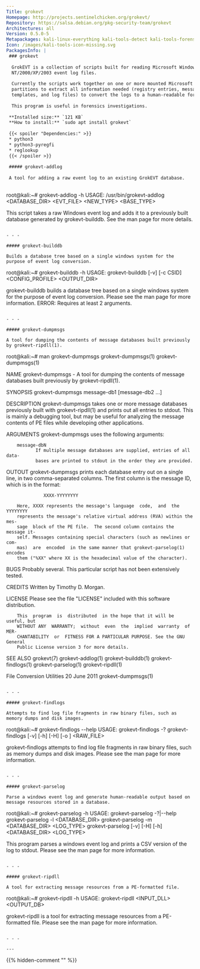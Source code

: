 ```yaml
---
Title: grokevt
Homepage: http://projects.sentinelchicken.org/grokevt/
Repository: https://salsa.debian.org/pkg-security-team/grokevt
Architectures: all
Version: 0.5.0-5
Metapackages: kali-linux-everything kali-tools-detect kali-tools-forensics kali-tools-respond 
Icon: /images/kali-tools-icon-missing.svg
PackagesInfo: |
 ### grokevt
 
  GrokEVT is a collection of scripts built for reading Microsoft Windows
  NT/2000/XP/2003 event log files.
   
  Currently the scripts work together on one or more mounted Microsoft Windows
  partitions to extract all information needed (registry entries, message
  templates, and log files) to convert the logs to a human-readable format.
   
  This program is useful in forensics investigations.
 
 **Installed size:** `121 KB`  
 **How to install:** `sudo apt install grokevt`  
 
 {{< spoiler "Dependencies:" >}}
 * python3
 * python3-pyregfi
 * reglookup
 {{< /spoiler >}}
 
 ##### grokevt-addlog
 
 A tool for adding a raw event log to an existing GrokEVT database.
 
 ```
 root@kali:~# grokevt-addlog -h
 USAGE:
   /usr/bin/grokevt-addlog <DATABASE_DIR> <EVT_FILE> <NEW_TYPE> <BASE_TYPE>
 
 This script takes a raw Windows event log and adds it to a
 previously built database generated by grokevt-builddb.
 See the man page for more details.
 ```
 
 - - -
 
 ##### grokevt-builddb
 
 Builds a database tree based on a single windows system for the purpose of event log conversion.
 
 ```
 root@kali:~# grokevt-builddb -h
 USAGE:
   grokevt-builddb [-v] [-c CSID] <CONFIG_PROFILE> <OUTPUT_DIR>
 
 grokevt-builddb builds a database tree based on a
 single windows system for the purpose of event log
 conversion.  Please see the man page for more
 information.
 ERROR: Requires at least 2 arguments.
 ```
 
 - - -
 
 ##### grokevt-dumpmsgs
 
 A tool for dumping the contents of message databases built previously by grokevt-ripdll(1).
 
 ```
 root@kali:~# man grokevt-dumpmsgs
 grokevt-dumpmsgs(1)                                        grokevt-dumpmsgs(1)
 
 NAME
        grokevt-dumpmsgs - A tool for dumping the contents of message databases
        built previously by grokevt-ripdll(1).
 
 SYNOPSIS
        grokevt-dumpmsgs message-db1 [message-db2 ...]
 
 DESCRIPTION
        grokevt-dumpmsgs  takes  one or more message databases previously built
        with grokevt-ripdll(1) and prints out all entries to  stdout.  This  is
        mainly  a  debugging  tool, but may be useful for analyzing the message
        contents of PE files while developing other applications.
 
 ARGUMENTS
        grokevt-dumpmsgs uses the following arguments:
 
        message-dbN
               If multiple message databases are supplied, entries of all data-
               bases are printed to stdout in the order they are provided.
 
 OUTOUT
        grokevt-dumpmsgs prints each database entry out on a  single  line,  in
        two  comma-separated columns. The first column is the message ID, which
        is in the format:
 
                  XXXX-YYYYYYYY
 
        Here, XXXX represents the message's language  code,  and  the  YYYYYYYY
        represents the message's relative virtual address (RVA) within the mes-
        sage  block of the PE file.  The second column contains the message it-
        self. Messages containing special characters (such as newlines or  com-
        mas)  are  encoded  in the same manner that grokevt-parselog(1) encodes
        them ("%XX" where XX is the hexadecimal value of the character).
 
 BUGS
        Probably several. This  particular  script  has  not  been  extensively
        tested.
 
 CREDITS
        Written by Timothy D. Morgan.
 
 LICENSE
        Please see the file "LICENSE" included with this software distribution.
 
        This  program  is  distributed  in the hope that it will be useful, but
        WITHOUT ANY  WARRANTY;  without  even  the  implied  warranty  of  MER-
        CHANTABILITY  or  FITNESS FOR A PARTICULAR PURPOSE. See the GNU General
        Public License version 3 for more details.
 
 SEE ALSO
        grokevt(7)  grokevt-addlog(1)  grokevt-builddb(1)   grokevt-findlogs(1)
        grokevt-parselog(1) grokevt-ripdll(1)
 
 File Conversion Utilities        20 June 2011              grokevt-dumpmsgs(1)
 ```
 
 - - -
 
 ##### grokevt-findlogs
 
 Attempts to find log file fragments in raw binary files, such as memory dumps and disk images.
 
 ```
 root@kali:~# grokevt-findlogs --help
 USAGE:
   grokevt-findlogs -?
   grokevt-findlogs [-v] [-h] [-H] [-o <OFFSET>] <RAW_FILE>
 
 grokevt-findlogs attempts to find log file fragments in raw
 binary files, such as memory dumps and disk images.
 Please see the man page for more information.
 ```
 
 - - -
 
 ##### grokevt-parselog
 
 Parse a windows event log and generate human-readable output based on message resources stored in a database.
 
 ```
 root@kali:~# grokevt-parselog -h
 USAGE:
   grokevt-parselog -?|--help
   grokevt-parselog -l <DATABASE_DIR>
   grokevt-parselog -m <DATABASE_DIR> <LOG_TYPE>
   grokevt-parselog [-v] [-H] [-h] <DATABASE_DIR> <LOG_TYPE>
 
 This program parses a windows event log and prints a
 CSV version of the log to stdout.  Please see the man
 page for more information.
 ```
 
 - - -
 
 ##### grokevt-ripdll
 
 A tool for extracting message resources from a PE-formatted file.
 
 ```
 root@kali:~# grokevt-ripdll -h
 USAGE:
   grokevt-ripdll <INPUT_DLL> <OUTPUT_DB>
 
 grokevt-ripdll is a tool for extracting message resources from a PE-formatted file.
 Please see the man page for more information.
 
 ```
 
 - - -
 
---
```

{{% hidden-comment "<!--Do not edit anything above this line-->" %}}

